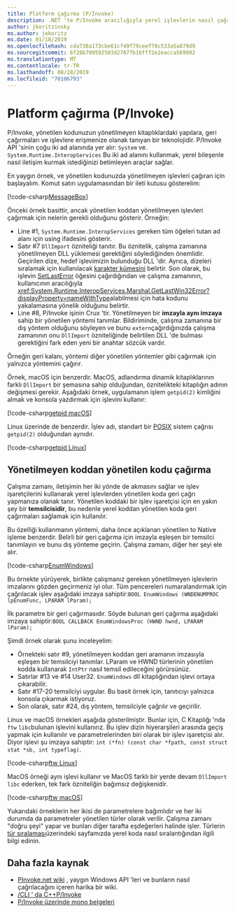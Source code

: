 ```yaml
---
title: Platform çağırma (P/Invoke)
description: .NET 'te P/Invoke aracılığıyla yerel işlevlerin nasıl çağrılacağını öğrenin.
author: jkoritzinsky
ms.author: jekoritz
ms.date: 01/18/2019
ms.openlocfilehash: cda738a173cbe61cf49f79ceef78c533a5a879d9
ms.sourcegitcommit: 6f28b709592503d27077b16fff2e2eacca569992
ms.translationtype: MT
ms.contentlocale: tr-TR
ms.lasthandoff: 08/28/2019
ms.locfileid: "70106793"
---
```

# <a name="platform-invoke-pinvoke"></a>Platform çağırma (P/Invoke)

P/Invoke, yönetilen kodunuzun yönetilmeyen kitaplıklardaki yapılara, geri çağırmaları ve işlevlere erişmenize olanak tanıyan bir teknolojidir. P/Invoke API 'sinin çoğu iki ad alanında yer alır: `System` ve. `System.Runtime.InteropServices` Bu iki ad alanını kullanmak, yerel bileşenle nasıl iletişim kurmak istediğinizi betimleyen araçlar sağlar.

En yaygın örnek, ve yönetilen kodunuzda yönetilmeyen işlevleri çağıran için başlayalım. Komut satırı uygulamasından bir ileti kutusu gösterelim:

[!code-csharp[MessageBox](~/samples/snippets/standard/interop/pinvoke/messagebox.cs)]

Önceki örnek basittir, ancak yönetilen koddan yönetilmeyen işlevleri çağırmak için nelerin gerekli olduğunu gösterir. Örneğin:

- Line #1, `System.Runtime.InteropServices` gereken tüm öğeleri tutan ad alanı için using ifadesini gösterir.
- Satır #7 `DllImport` özniteliği tanıtır. Bu öznitelik, çalışma zamanına yönetilmeyen DLL yüklemesi gerektiğini söylediğinden önemlidir. Geçirilen dize, hedef işlevimizin bulunduğu DLL 'dir. Ayrıca, dizeleri sıralamak için kullanılacak [karakter kümesini](./charset.md) belirtir. Son olarak, bu işlevin [SetLastError](/windows/desktop/api/errhandlingapi/nf-errhandlingapi-setlasterror) öğesini çağırdığından ve çalışma zamanının, kullanıcının aracılığıyla <xref:System.Runtime.InteropServices.Marshal.GetLastWin32Error?displayProperty=nameWithType>alabilmesi için hata kodunu yakalamasına yönelik olduğunu belirtir.
- Line #8, P/Invoke işinin Crux 'tir. Yönetilmeyen bir **imzayla aynı imzaya** sahip bir yönetilen yöntemi tanımlar. Bildiriminde, çalışma zamanına bir dış yöntem olduğunu söyleyen ve bunu `extern`çağırdığınızda çalışma zamanının onu `DllImport` özniteliğinde belirtilen DLL 'de bulması gerektiğini fark eden yeni bir anahtar sözcük vardır.

Örneğin geri kalanı, yöntemi diğer yönetilen yöntemler gibi çağırmak için yalnızca yöntemini çağırır.

Örnek, macOS için benzerdir. MacOS, adlandırma dinamik kitaplıklarının farklı `DllImport` bir şemasına sahip olduğundan, öznitelikteki kitaplığın adının değişmesi gerekir. Aşağıdaki örnek, uygulamanın işlem `getpid(2)` kimliğini almak ve konsola yazdırmak için işlevini kullanır:

[!code-csharp[getpid macOS](~/samples/snippets/standard/interop/pinvoke/getpid-macos.cs)]

Linux üzerinde de benzerdir. İşlev adı, standart bir [POSIX](https://en.wikipedia.org/wiki/POSIX) sistem çağrısı `getpid(2)` olduğundan aynıdır.

[!code-csharp[getpid Linux](~/samples/snippets/standard/interop/pinvoke/getpid-linux.cs)]

## <a name="invoking-managed-code-from-unmanaged-code"></a>Yönetilmeyen koddan yönetilen kodu çağırma

Çalışma zamanı, iletişimin her iki yönde de akmasını sağlar ve işlev işaretçilerini kullanarak yerel işlevlerden yönetilen koda geri çağrı yapmanıza olanak tanır. Yönetilen koddaki bir işlev işaretçisi için en yakın şey bir **temsilcisidir**, bu nedenle yerel koddan yönetilen koda geri çağırmaları sağlamak için kullanılır.

Bu özelliği kullanmanın yöntemi, daha önce açıklanan yönetilen to Native işleme benzerdir. Belirli bir geri çağırma için imzayla eşleşen bir temsilci tanımlayın ve bunu dış yönteme geçirin. Çalışma zamanı, diğer her şeyi ele alır.

[!code-csharp[EnumWindows](~/samples/snippets/standard/interop/pinvoke/enumwindows.cs)]

Bu örnekte yürüyerek, birlikte çalışmanız gereken yönetilmeyen işlevlerin imzalarını gözden geçirmeniz iyi olur. Tüm pencereleri numaralandırmak için çağrılacak işlev aşağıdaki imzaya sahiptir:`BOOL EnumWindows (WNDENUMPROC lpEnumFunc, LPARAM lParam);`

İlk parametre bir geri çağırmasıdır. Söyde bulunan geri çağırma aşağıdaki imzaya sahiptir:`BOOL CALLBACK EnumWindowsProc (HWND hwnd, LPARAM lParam);`

Şimdi örnek olarak şunu inceleyelim:

- Örnekteki satır #9, yönetilmeyen koddan geri aramanın imzasıyla eşleşen bir temsilciyi tanımlar. LParam ve HWND türlerinin yönetilen kodda kullanarak `IntPtr` nasıl temsil edileceğini görürsünüz.
- Satırlar #13 ve #14 User32. `EnumWindows` dll kitaplığından işlevi ortaya çıkarabilir.
- Satır #17-20 temsilciyi uygular. Bu basit örnek için, tanıtıcıyı yalnızca konsola çıkarmak istiyoruz.
- Son olarak, satır #24, dış yöntem, temsilciyle çağrılır ve geçirilir.

Linux ve macOS örnekleri aşağıda gösterilmiştir. Bunlar için, C Kitaplığı 'nda `ftw` `libc`bulunan işlevini kullanırız. Bu işlev dizin hiyerarşileri arasında geçiş yapmak için kullanılır ve parametrelerinden biri olarak bir işlev işaretçisi alır. Diyor işlevi şu imzaya sahiptir: `int (*fn) (const char *fpath, const struct stat *sb, int typeflag)`.

[!code-csharp[ftw Linux](~/samples/snippets/standard/interop/pinvoke/ftw-linux.cs)]

MacOS örneği aynı işlevi kullanır ve MacOS farklı bir yerde devam `DllImport` `libc` ederken, tek fark özniteliğin bağımsız değişkenidir.

[!code-csharp[ftw macOS](~/samples/snippets/standard/interop/pinvoke/ftw-macos.cs)]

Yukarıdaki örneklerin her ikisi de parametrelere bağımlıdır ve her iki durumda da parametreler yönetilen türler olarak verilir. Çalışma zamanı "doğru şeyi" yapar ve bunları diğer tarafta eşdeğerleri halinde işler. Türlerin [tür sıralaması](type-marshaling.md)üzerindeki sayfamızda yerel koda nasıl sıralantığından ilgili bilgi edinin.

## <a name="more-resources"></a>Daha fazla kaynak

- [PInvoke.net wiki](https://www.pinvoke.net/) , yaygın Windows API 'leri ve bunların nasıl çağrılacağını içeren harika bir wiki.
- [/CLI ' da C++P/Invoke](/cpp/dotnet/native-and-dotnet-interoperability)
- [P/Invoke üzerinde mono belgeleri](https://www.mono-project.com/docs/advanced/pinvoke/)
